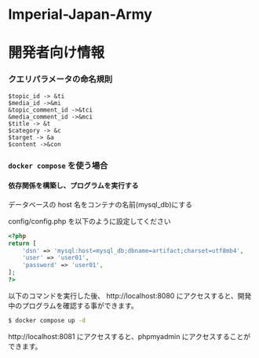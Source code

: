 # Imperial-Japan-Army

# 開発者向け情報

### クエリパラメータの命名規則

```
$topic_id -> &ti
$media_id ->&mi
&topic_comment_id ->&tci
&media_comment_id ->&mci
$title -> &t
$category -> &c
$target -> &a
$content ->&con
```

### `docker compose` を使う場合

#### 依存関係を構築し、プログラムを実行する

データベースの host 名をコンテナの名前(mysql_db)にする

config/config.php を以下のように設定してください

```php
<?php
return [
    'dsn' => 'mysql:host=mysql_db;dbname=artifact;charset=utf8mb4',
    'user' => 'user01',
    'password' => 'user01',
];
?>
```

以下のコマンドを実行した後、 http://localhost:8080 にアクセスすると、開発中のプログラムを確認する事ができます。

```bash
$ docker compose up -d
```

http://localhost:8081 にアクセスすると、phpmyadmin にアクセスすることができます。
